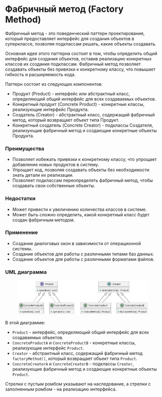 # Фабричный метод (Factory Method)

Фабричный метод - это поведенческий паттерн проектирования, который предоставляет интерфейс для создания объектов в суперклассе, позволяя подклассам решать, какие объекты создавать.

Основная идея этого паттерна состоит в том, чтобы определить общий интерфейс для создания объектов, оставив реализацию конкретных классов их создания подклассам. Фабричный метод позволяет создавать объекты без привязки к конкретному классу, что повышает гибкость и расширяемость кода.

Паттерн состоит из следующих компонентов:

* Продукт (Product) - интерфейс или абстрактный класс, определяющий общий интерфейс для всех создаваемых объектов.
* Конкретный продукт (Concrete Product) - конкретные классы, реализующие интерфейс Продукта.
* Создатель (Creator) - абстрактный класс, содержащий фабричный метод, который возвращает объект типа Продукт.
* Конкретный создатель (Concrete Creator) - подклассы Создателя, реализующие фабричный метод и создающие конкретные объекты Продукта.

### Преимущества

* Позволяет избежать привязки к конкретному классу, что упрощает добавление новых продуктов в систему.
* Упрощает код, позволяя создавать объекты без необходимости знать детали их реализации.
* Позволяет подклассам переопределять фабричный метод, чтобы создавать свои собственные объекты.

### Недостатки

* Может привести к увеличению количества классов в системе.
* Может быть сложно определить, какой конкретный класс будет создан фабричным методом.

### Применение

* Создание диалоговых окон в зависимости от операционной системы.
* Создание объектов для работы с различными типами баз данных.
* Создание объектов для работы с различными форматами файлов.

### UML диаграмма 

<figure><img src="../../../.gitbook/assets/image (30).png" alt=""><figcaption></figcaption></figure>

В этой диаграмме:

* `Product` - интерфейс, определяющий общий интерфейс для всех создаваемых объектов.
* `ConcreteProductA` и `ConcreteProductB` - конкретные классы, реализующие интерфейс `Product`.
* `Creator` - абстрактный класс, содержащий фабричный метод `factoryMethod()`, который возвращает объект типа `Product`.
* `ConcreteCreatorA` и `ConcreteCreatorB` - подклассы `Creator`, реализующие фабричный метод и создающие конкретные объекты `Product`.

Стрелки с пустым ромбом указывают на наследование, а стрелки с заполненным ромбом - на реализацию интерфейса.

